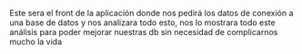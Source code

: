 Este sera el front de la aplicación donde nos pedirá los datos de conexión a una base de datos y nos analizara todo esto, nos lo mostrara todo este análisis para poder mejorar nuestras db sin necesidad de complicarnos mucho la vida
